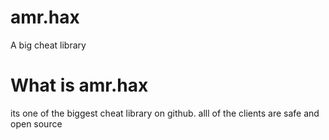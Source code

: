 # amr.hax
A big cheat library

# What is amr.hax

its one of the biggest cheat library on github. alll of the clients are safe and open source
